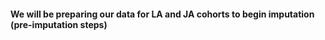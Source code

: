 #### We will be preparing our data for LA and JA cohorts to begin imputation (pre-imputation steps)

